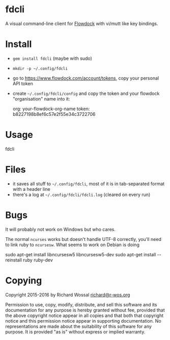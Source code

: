# fdcli

A visual command-line client for [Flowdock](https://www.flowdock.com) with
vi/mutt like key bindings.

# Install

* `gem install fdcli` (maybe with sudo)
* `mkdir -p ~/.config/fdcli`
* go to https://www.flowdock.com/account/tokens, copy your personal API token
* create `~/.config/fdcli/config` and copy the token and your flowdock
  "organisation" name into it:


  org: your-flowdock-org-name
  token: b8227198b8ef6c57e2f55e34c3722706

# Usage

  fdcli

# Files

* it saves all stuff to `~/.config/fdcli`, most of it is in tab-separated
  format with a header line
* there's a log at `~/.config/fdcli/fdcli.log` (cleared on every run)

# Bugs

It will probably not work on Windows but who cares.

The normal `ncurses` works but doesn't handle UTF-8 correctly, you'll need to
link ruby to `ncursesw`. What seems to work on Debian is doing

  sudo apt-get install libncursesw5 libncursesw5-dev
  sudo apt-get install --reinstall ruby ruby-dev

# Copying

Copyright 2015-2016 by Richard Wossal <richard@r-wos.org>

Permission to use, copy, modify, distribute, and sell this software
and its documentation for any purpose is hereby granted without fee,
provided that the above copyright notice appear in all copies and
that both that copyright notice and this permission notice appear in
supporting documentation.  No representations are made about the
suitability of this software for any purpose.  It is provided "as
is" without express or implied warranty.
